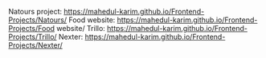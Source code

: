 Natours project: https://mahedul-karim.github.io/Frontend-Projects/Natours/
Food website: https://mahedul-karim.github.io/Frontend-Projects/Food website/
Trillo: https://mahedul-karim.github.io/Frontend-Projects/Trillo/
Nexter: https://mahedul-karim.github.io/Frontend-Projects/Nexter/
